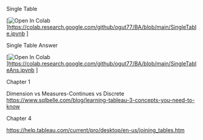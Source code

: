 Single Table

[![Open In Colab](https://colab.research.google.com/assets/colab-badge.svg)]https://colab.research.google.com/github/ogut77/BA/blob/main/SingleTable.ipynb ]

Single Table Answer

[![Open In Colab](https://colab.research.google.com/assets/colab-badge.svg)]https://colab.research.google.com/github/ogut77/BA/blob/main/SingleTableAns.ipynb ]

Chapter 1

Dimension vs Measures-Continues vs Discrete
https://www.sqlbelle.com/blog/learning-tableau-3-concepts-you-need-to-know

Chapter 4

https://help.tableau.com/current/pro/desktop/en-us/joining_tables.htm
